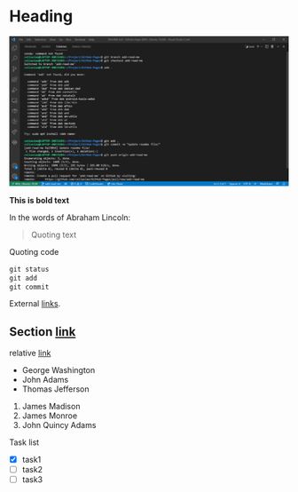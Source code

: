 # Heading
![alt text](screenshots/command.png)

**This is bold text**

In the words of Abraham Lincoln:

> Quoting text

Quoting code
```
git status
git add
git commit
```

External [links](https://pages.github.com/).

## Section [link](Heading)

relative [link](README.md)

- George Washington
- John Adams
- Thomas Jefferson

1. James Madison
2. James Monroe
3. John Quincy Adams

Task list
- [x] task1
- [ ] task2
- [ ] task3